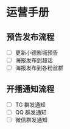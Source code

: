 # 运营手册

## 预告发布流程

* [ ] 更新小德影城预告
* [ ] 海报发布到超话
* [ ] 海报发布到各粉丝群

## 开播通知流程

* [ ] TG 群发通知
* [ ] QQ 群发通知
* [ ] 微信群发通知
